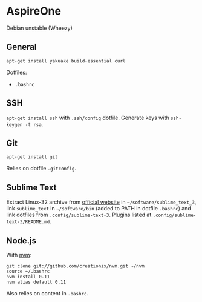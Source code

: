 # AspireOne

Debian unstable (Wheezy)

## General

`apt-get install yakuake build-essential curl`

Dotfiles:
* `.bashrc`

## SSH

`apt-get install ssh` with `.ssh/config` dotfile. Generate keys with `ssh-keygen -t rsa`.

## Git

`apt-get install git`

Relies on dotfile `.gitconfig`.

## Sublime Text

Extract Linux-32 archive from [official website](http://www.sublimetext.com/3) in `~/software/sublime_text_3`, link `sublime_text` in `~/software/bin` (added to PATH in dotfile `.bashrc`) and link dotfiles from `.config/sublime-text-3`. Plugins listed at `.config/sublime-text-3/README.md`.

## Node.js

With [nvm](https://github.com/creationix/nvm):
```
git clone git://github.com/creationix/nvm.git ~/nvm
source ~/.bashrc
nvm install 0.11
nvm alias default 0.11
```
Also relies on content in `.bashrc`.
